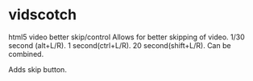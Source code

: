 # vidscotch
html5 video better skip/control
Allows for better skipping of video.
1/30 second (alt+L/R).
1 second(ctrl+L/R).
20 second(shift+L/R).
Can be combined.

Adds skip button.
